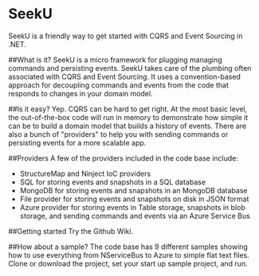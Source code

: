 SeekU
=====

SeekU is a friendly way to get started with CQRS and Event Sourcing in .NET.

##What is it?
SeekU is a micro framework for plugging managing commands and persisting events.  SeekU takes care of the plumbing often associated
with CQRS and Event Sourcing.  It uses a convention-based approach for decoupling commands and events from the code that responds
to changes in your domain model.

##Is it easy?
Yep.  CQRS can be hard to get right.  At the most basic level, the out-of-the-box code will run in memory to demonstrate how simple 
it can be to build a domain model that builds a history of events.  There are also a bunch of "providers" to help you with sending
commands or persisting events for a more scalable app.

##Providers
A few of the providers included in the code base include:

- StructureMap and Ninject IoC providers
- SQL for storing events and snapshots in a SQL database
- MongoDB for storing events and snapshots in an MongoDB database
- File provider for storing events and snapshots on disk in JSON format
- Azure provider for storing events in Table storage, snapshots in blob storage, and sending commands and events via an Azure Service Bus

##Getting started
Try the Github Wiki.

##How about a sample?
The code base has 9 different samples showing how to use everything from NServiceBus to Azure to simple flat text files.  
Clone or download the project, set your start up sample project, and run.
